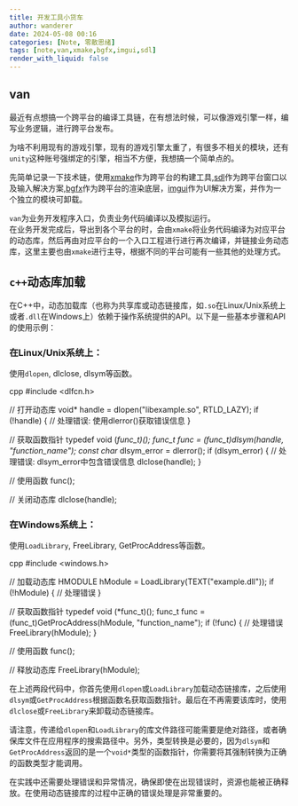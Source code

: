 ```yaml
---
title: 开发工具小货车
author: wanderer
date: 2024-05-08 00:16
categories: [Note, 零散思绪]
tags: [note,van,xmake,bgfx,imgui,sdl]
render_with_liquid: false
---
```


## van

最近有点想搞一个跨平台的编译工具链，在有想法时候，可以像游戏引擎一样，编写业务逻辑，进行跨平台发布。

为啥不利用现有的游戏引擎，现有的游戏引擎太重了，有很多不相关的模块，还有`unity`这种账号强绑定的引擎，相当不方便，我想搞一个简单点的。

先简单记录一下技术链，使用[xmake](https://xmake.io)作为跨平台的构建工具,[sdl](https://libsdl.org/)作为跨平台窗口以及输入解决方案,[bgfx](https://github.com/bkaradzic/bgfx)作为跨平台的渲染底层，[imgui](https://github.com/bkaradzic/bgfx)作为UI解决方案，并作为一个独立的模块可卸载。

`van`为业务开发程序入口，负责业务代码编译以及模拟运行。  
在业务开发完成后，导出到各个平台的时，会由`xmake`将业务代码编译为对应平台的动态库，然后再由对应平台的一个入口工程进行进行再次编译，并链接业务动态库，这里主要也由`xmake`进行主导，根据不同的平台可能有一些其他的处理方式。

## `c++`动态库加载

在C++中，动态加载库（也称为共享库或动态链接库，如`.so`在Linux/Unix系统上或者`.dll`在Windows上）依赖于操作系统提供的API。以下是一些基本步骤和API的使用示例：

### 在Linux/Unix系统上：

使用`dlopen`, dlclose, dlsym等函数。

 cpp
 #include <dlfcn.h>
 
 // 打开动态库
 void* handle = dlopen("libexample.so", RTLD_LAZY);
 if (!handle) {
     // 处理错误: 使用dlerror()获取错误信息
 }
 
 // 获取函数指针
 typedef void (*func_t)();
 func_t func = (func_t)dlsym(handle, "function_name");
 const char* dlsym_error = dlerror();
 if (dlsym_error) {
     // 处理错误: dlsym_error中包含错误信息
     dlclose(handle);
 }
 
 // 使用函数
 func();
 
 // 关闭动态库
 dlclose(handle);


### 在Windows系统上：

使用`LoadLibrary`, FreeLibrary, GetProcAddress等函数。

 cpp
 #include <windows.h>
 
 // 加载动态库
 HMODULE hModule = LoadLibrary(TEXT("example.dll"));
 if (!hModule) {
     // 处理错误
 }
 
 // 获取函数指针
 typedef void (*func_t)();
 func_t func = (func_t)GetProcAddress(hModule, "function_name");
 if (!func) {
     // 处理错误
     FreeLibrary(hModule);
 }
 
 // 使用函数
 func();
 
 // 释放动态库
 FreeLibrary(hModule);


在上述两段代码中，你首先使用`dlopen`或`LoadLibrary`加载动态链接库，之后使用`dlsym`或`GetProcAddress`根据函数名获取函数指针。最后在不再需要该库时，使用`dlclose`或`FreeLibrary`来卸载动态链接库。

请注意，传递给`dlopen`和`LoadLibrary`的库文件路径可能需要是绝对路径，或者确保库文件在应用程序的搜索路径中。另外，类型转换是必要的，因为`dlsym`和`GetProcAddress`返回的是一个`void*`类型的函数指针，你需要将其强制转换为正确的函数类型才能调用。

在实践中还需要处理错误和异常情况，确保即使在出现错误时，资源也能被正确释放。在使用动态链接库的过程中正确的错误处理是非常重要的。